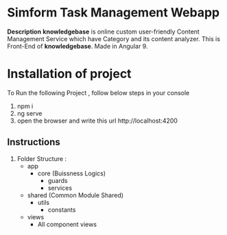 # Simform Task Management Webapp
**Description**
 **knowledgebase** is online custom user-friendly Content Management Service which have Category and its content analyzer. This is Front-End of **knowledgebase**. Made in Angular 9.


# Installation of project

To Run the following Project , follow below steps in your console

 1.  npm i
 2. ng serve
 3. open the browser and write this url http://localhost:4200


## Instructions

 1. Folder Structure :
	 - app
		 - core (Buissness Logics)
			 - guards
			 - services
	- shared (Common Module Shared)
		- utils
			- constants
	- views
		- All component views